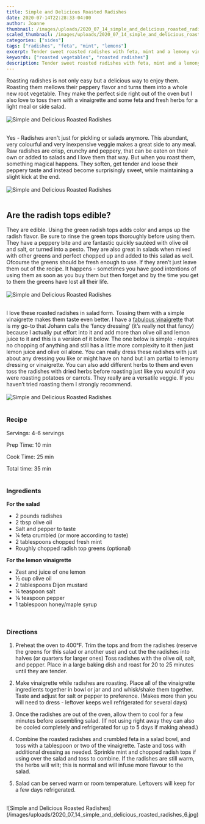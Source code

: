 ```yaml
---
title: Simple and Delicious Roasted Radishes
date: 2020-07-14T22:28:33-04:00
author: Joanne
thumbnail: /images/uploads/2020_07_14_simple_and_delicious_roasted_radishes_1.jpg
scaled_thumbnail: /images/uploads/2020_07_14_simple_and_delicious_roasted_radishes_0.jpg
categories: ["sides"]
tags: ["radishes", "feta", "mint", "lemons"]
excerpt: Tender sweet roasted radishes with feta, mint and a lemony vinaigrette
keywords: ["roasted vegetables", "roasted radishes"]
description: Tender sweet roasted radishes with feta, mint and a lemony vinaigrette
---
```


Roasting radishes is not only easy but a delicious way to enjoy them. Roasting them mellows their peppery flavor and turns them into a whole new root vegetable. They make the perfect side right out of the oven but I also love to toss them with a vinaigrette and some feta and fresh herbs for a light meal or side salad.
</br>
</br>
![Simple and Delicious Roasted Radishes](/images/uploads/2020_07_14_simple_and_delicious_roasted_radishes_2.jpg)
</br>
</br>

Yes - Radishes aren't just for pickling or salads anymore. This abundant, very colourful and very inexpensive veggie makes a great side to any meal. Raw radishes are crisp, crunchy and peppery, that can be eaten on their own or added to salads and I love them that way. But when you roast them, something magical happens. They soften, get tender and loose their peppery taste and instead become surprisingly sweet, while maintaining a slight kick at the end.
</br>
</br>
![Simple and Delicious Roasted Radishes](/images/uploads/2020_07_14_simple_and_delicious_roasted_radishes_3.jpg)
</br>
</br>

## Are the radish tops edible? 
They are edible. Using the green radish tops adds color and amps up the radish flavor. Be sure to rinse the green tops thoroughly before using them. They have a peppery bite and are fantastic quickly sautéed with olive oil and salt, or turned into a pesto. They are also great in salads when mixed with other greens and perfect chopped up and added to this salad as well. Ofcourse the greens should be fresh enough to use. If they aren’t just leave them out of the recipe. It happens - sometimes you have good intentions of using them as soon as you buy them but then forget and by the time you get to them the greens have lost all their life. 
</br>
</br>
![Simple and Delicious Roasted Radishes](/images/uploads/2020_07_14_simple_and_delicious_roasted_radishes_4.jpg)
</br>
</br>

I love these roasted radishes in salad form. Tossing them with a simple vinaigrette makes them taste even better. I have a [fabulous vinaigrette](https://youtu.be/wlYtBpLq3Ok) that is my go-to that Johann calls the ‘fancy dressing’ (it’s really not that fancy) because I actually put effort into it and add more than olive oil and lemon juice to it and this is a version of it below. The one below is simple - requires no chopping of anything and  still has a little more complexity to it then just lemon juice and olive oil alone. You can really dress these radishes with just about any dressing you like or might have on hand but I am partial to lemony dressing or vinaigrette.  You can also add different herbs to them and even toss the radishes with dried herbs before roasting just like you would if you were roasting potatoes or carrots. They really are a versatile veggie. If you haven’t tried roasting them I strongly recommend. 
</br>
</br>
![Simple and Delicious Roasted Radishes](/images/uploads/2020_07_14_simple_and_delicious_roasted_radishes_5.jpg)
</br>
</br>

### Recipe

Servings: <span itemprop="recipeYield">4-6 servings

Prep Time: <meta itemprop="prepTime" content="PT10M">10 min  

Cook Time: <meta itemprop="cookTime" content="PT25M">25 min 

Total time: 35 min
</br>
</br>

### Ingredients

__For the salad__

* <span itemprop="recipeIngredient">2 pounds radishes</span>
* <span itemprop="recipeIngredient">2 tbsp olive oil</span>
* <span itemprop="recipeIngredient">Salt and pepper to taste </span>
* <span itemprop="recipeIngredient">&frac14; feta crumbled (or more according to taste) </span>
* <span itemprop="recipeIngredient">2 tablespoons chopped fresh mint</span>
* <span itemprop="recipeIngredient">Roughly chopped radish top greens (optional) </span>

__For the lemon vinaigrette__

* <span itemprop="recipeIngredient">Zest and juice of one lemon </span>
* <span itemprop="recipeIngredient">&frac12; cup olive oil</span>
* <span itemprop="recipeIngredient">2 tablespoons Dijon mustard</span>
* <span itemprop="recipeIngredient">&frac14; teaspoon salt</span>
* <span itemprop="recipeIngredient">&frac18; teaspoon pepper</span>
* <span itemprop="recipeIngredient">1 tablespoon honey/maple syrup </span>
</br>

### Directions

1. Preheat the oven to 400°F. Trim the tops and from the radishes (reserve the greens for this salad or another use) and cut the the radishes into halves (or quarters for larger ones)
Toss radishes with the olive oil, salt, and pepper. Place in a large baking dish and roast for 20 to 25 minutes until they are tender. 

1. Make vinaigrette while radishes are roasting. Place all of the vinaigrette ingredients together in bowl or jar and and whisk/shake them  together. Taste and adjust for salt or pepper to  preference. (Makes more than you will need to dress - leftover keeps well refrigerated for several days) 

1. Once the radishes are out of the oven, allow them to cool for a few minutes before assembling salad. (If not using right away they can also be cooled completely and refrigerated for up to 5 days if making ahead.)

1. Combine the roasted radishes and crumbled feta in a salad bowl, and toss with a tablespoon or two of the vinaigrette. Taste and toss with additional dressing as needed. Sprinkle mint and chopped radish tops if using  over the salad and toss to combine. If the radishes are still warm, the herbs will wilt; this is normal and will infuse more flavour to the salad. 

1. Salad can be served warm or room temperature. Leftovers will keep for a few days refrigerated. 

</br>
![Simple and Delicious Roasted Radishes](/images/uploads/2020_07_14_simple_and_delicious_roasted_radishes_6.jpg)